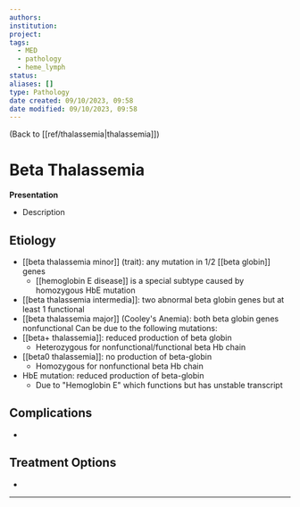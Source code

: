```yaml
---
authors: 
institution: 
project: 
tags:
  - MED
  - pathology
  - heme_lymph
status: 
aliases: []
type: Pathology
date created: 09/10/2023, 09:58
date modified: 09/10/2023, 09:58
---
```


(Back to [[ref/thalassemia|thalassemia]])

# Beta Thalassemia

**Presentation**
- Description

## Etiology
- [[beta thalassemia minor]] (trait): any mutation in 1/2 [[beta globin]] genes
	- [[hemoglobin E disease]] is a special subtype caused by homozygous HbE mutation
- [[beta thalassemia intermedia]]: two abnormal beta globin genes but at least 1 functional
- [[beta thalassemia major]] (Cooley's Anemia): both beta globin genes nonfunctional
Can be due to the following mutations:
- [[beta+ thalassemia]]: reduced production of beta globin
	- Heterozygous for nonfunctional/functional beta Hb chain
- [[beta0 thalassemia]]: no production of beta-globin
	- Homozygous for nonfunctional beta Hb chain
- HbE mutation: reduced production of beta-globin
	- Due to "Hemoglobin E" which functions but has unstable transcript

## Complications
- 

## Treatment Options
- 

---
